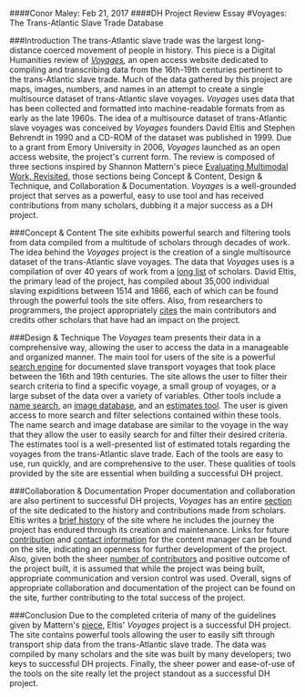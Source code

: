 ####Conor Maley: Feb 21, 2017
####DH Project Review Essay
#Voyages: The Trans-Atlantic Slave Trade Database

###Introduction
The trans-Atlantic slave trade was the largest long-distance coerced movement of people in history. This piece is a Digital Humanities review of *[Voyages](http://www.slavevoyages.org/),* an open access website dedicated to compiling and transcribing data from the 16th-19th centuries pertinent to the trans-Atlantic slave trade. Much of the data gathered by this project are maps, images, numbers, and names in an attempt to create a single multisource dataset of trans-Atlantic slave voyages. *Voyages* uses data that has been collected and formatted into machine-readable formats from as early as the late 1960s. The idea of a multisource dataset of trans-Atlantic slave voyages was conceived by *Voyages* founders David Eltis and Stephen Behrendt in 1990 and a CD-ROM of the dataset was published in 1999. Due to a grant from Emory University in 2006, *Voyages* launched as an open access website, the project's current form. The review is composed of three sections inspired by Shannon Mattern's piece [Evaluating Multimodal Work, Revisited,](http://journalofdigitalhumanities.org/1-4/evaluating-multimodal-work-revisited-by-shannon-mattern/) those sections being Concept & Content, Design & Technique, and Collaboration & Documentation. *Voyages* is a well-grounded project that serves as a powerful, easy to use tool and has received contributions from many scholars, dubbing it a major success as a DH project.

###Concept & Content
The site exhibits powerful search and filtering tools from data compiled from a multitude of scholars through decades of work. The idea behind the *Voyages* project is the creation of a single multisource dataset of the trans-Atlantic slave voyages. The data that *Voyages* uses is a compilation of over 40 years of work from a [long list](http://www.slavevoyages.org/about/data) of scholars. David Eltis, the primary lead of the project, has compiled about 35,000 individual slaving expiditions between 1514 and 1866, each of which can be found through the powerful tools the site offers. Also, from researchers to programmers, the project appropriately [cites](http://www.slavevoyages.org/about/history) the main contributors and credits other scholars that have had an impact on the project.

###Design & Technique
The *Voyages* team presents their data in a comprehensive way, allowing the user to access the data in a manageable and organized manner. The main tool for users of the site is a powerful [search engine](http://www.slavevoyages.org/voyage/search) for documented slave transport voyages that took place between the 16th and 19th centuries. The site allows the user to filter their search criteria to find a specific voyage, a small group of voyages, or a large subset of the data over a variety of variables. Other tools include a [name search](http://www.slavevoyages.org/resources/names-database), an [image database](http://www.slavevoyages.org/resources/images/), and an [estimates tool](http://www.slavevoyages.org/assessment/estimates). The user is given access to more search and filter selections contained within these tools. The name search and image database are similar to the voyage in the way that they allow the user to easily search for and filter their desired criteria. The estimates tool is a well-presented list of estimated totals regarding the voyages from the trans-Atlantic slave trade. Each of the tools are easy to use, run quickly, and are comprehensive to the user. These qualities of tools provided by the site are essential when building a successful DH project. 

###Collaboration & Documentation
Proper documentation and collaboration are also pertinent to successful DH projects, *Voyages* has an entire [section](http://www.slavevoyages.org/about/) of the site dedicated to the history and contributions made from scholars. Eltis writes a [brief history](http://www.slavevoyages.org/about/history) of the site where he includes the journey the project has endured through its creation and maintenance. Links for future [contribution](http://www.slavevoyages.org/accounts/login/) and [contact information](http://www.slavevoyages.org/about/contacts) for the content manager can be found on the site, indicating an openness for further development of the project. Also, given both the sheer [number of contributors](http://www.slavevoyages.org/about/team) and positive outcome of the project built, it is assumed that while the project was being built, appropriate communication and version control was used. Overall, signs of appropriate collaboration and documentation of the project can be found on the site, further contributing to the total success of the project.

###Conclusion
Due to the completed criteria of many of the guidelines given by Mattern's [piece,](http://journalofdigitalhumanities.org/1-4/evaluating-multimodal-work-revisited-by-shannon-mattern/) Eltis' *Voyages* project is a successful DH project. The site contains powerful tools allowing the user to easily sift through transport ship data from the trans-Atlantic slave trade. The data was compiled by many scholars and the site was built by many developers; two keys to successful DH projects. Finally, the sheer power and ease-of-use of the tools on the site really let the project standout as a successful DH project.
